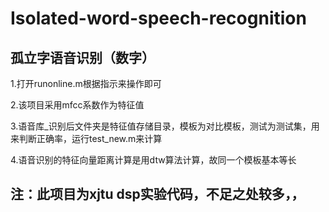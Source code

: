 # Isolated-word-speech-recognition

## 孤立字语音识别（数字）

1.打开runonline.m根据指示来操作即可

2.该项目采用mfcc系数作为特征值

3.语音库_识别后文件夹是特征值存储目录，模板为对比模板，测试为测试集，用来判断正确率，运行test_new.m来计算

4.语音识别的特征向量距离计算是用dtw算法计算，故同一个模板基本等长

## 注：此项目为xjtu dsp实验代码，不足之处较多，，
